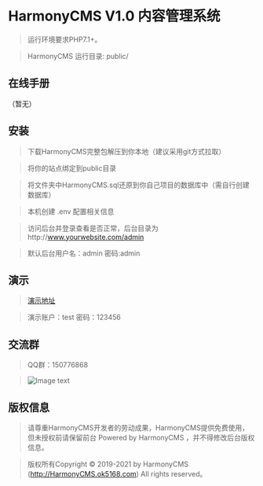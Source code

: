 HarmonyCMS V1.0 内容管理系统
===============

> 运行环境要求PHP7.1+。

> HarmonyCMS 运行目录: public/

## 在线手册

（暂无）

## 安装

> 下载HarmonyCMS完整包解压到你本地（建议采用git方式拉取）

> 将你的站点绑定到public目录

> 将文件夹中HarmonyCMS.sql还原到你自己项目的数据库中（需自行创建数据库）

> 本机创建 .env 配置相关信息

> 访问后台并登录查看是否正常，后台目录为http://www.yourwebsite.com/admin

> 默认后台用户名：admin 密码:admin

## 演示

> [演示地址](http://HarmonyCMS.ok5168.com/admin)

> 演示账户：test 密码：123456

## 交流群

> QQ群：150776868

>![Image text](https://ok5168.com/static/image/HarmonyCMS_QQ.jpg)

## 版权信息

> 请尊重HarmonyCMS开发者的劳动成果，HarmonyCMS提供免费使用，但未授权前请保留前台 Powered by HarmonyCMS ，并不得修改后台版权信息。

> 版权所有Copyright © 2019-2021 by HarmonyCMS (http://HarmonyCMS.ok5168.com)
All rights reserved。